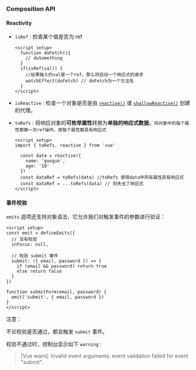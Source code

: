 ### Composition API

  

#### Reactivity

* `isRef` : 检查某个值是否为 ref

  ```vue
  <script setup>
    function doFetch(){
      // doSomething
    }
    if(isRef(val)) {
      //如果输入的val是一个ref，那么将启动一个响应式的请求
      watchEffect(doFetch) // doFetch为一个方法名
    }
  </script>
  ```

  

* `isReactive` : 检查一个对象是否是由 [`reactive()`](https://cn.vuejs.org/api/reactivity-core.html#reactive) 或 [`shallowReactive()`](https://cn.vuejs.org/api/reactivity-advanced.html#shallowreactive) 创建的代理。

  

* `toRefs` : 将响应对象的**可枚举属性**转换为**单独的响应式数据**。`将对象中的每个属性都做一次ref操作，使每个属性都具有响应式`

  ```vue
  <script setup>
  import { toRefs, reactive } from 'vue'
  
    const data = reactive({
      name: 'guoguo',
      age: '18'
    })
    const dataRef = toRefs(data) //toRefs 使得data中所有属性具有响应式
    const dataRef = ...toRefs(data) // 则失去了响应式
  </script>
  ```

  

  

#### 事件校验

`emits` 选项还支持对象语法，它允许我们对触发事件的参数进行验证：

```vue
<script setup>
const emit = defineEmits({
  // 没有校验
  inFocus: null,

  // 校验 submit 事件
  submit: ({ email, password }) => {
    if (email && password) return true
    else return false
  }
})

function submitForm(email, password) {
  emit('submit', { email, password })
}
</script>
```

注意：

不论校验是否通过，都会触发 `submit` 事件。

校验不通过时，控制台显示如下 `warning` :

> [Vue warn]: Invalid event arguments: event validation failed for event "submit".









 





